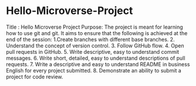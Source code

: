 # Hello-Microverse-Project

Title : Hello Microverse Project
Purpose: The project is meant for learning how to use git and git.
It aims to ensure that the following is achieved at the end of the session:
1.Create branches with different base branches. 2. Understand the concept of version control. 3. Follow GitHub flow. 4. Open pull requests in GitHub. 5. Write descriptive, easy to understand commit messages. 6. Write short, detailed, easy to understand descriptions of pull requests. 7. Write a descriptive and easy to understand README in business English for every project submitted. 8. Demonstrate an ability to submit a project for code review.
